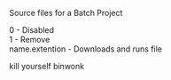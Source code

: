 Source files for a Batch Project  

0 - Disabled  
1 - Remove  
name.extention - Downloads and runs file  
  
kill yourself binwonk
